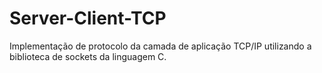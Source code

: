 # Server-Client-TCP
Implementação de protocolo da camada de aplicação TCP/IP utilizando a biblioteca de sockets da linguagem C.
